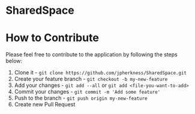 # SharedSpace

# How to Contribute

Please feel free to contribute to the application by following the steps below:

1. Clone it - `git clone https://github.com/jpherkness/SharedSpace.git`
2. Create your feature branch - `git checkout -b my-new-feature`
3. Add your changes - `git add --all` or `git add <file-you-want-to-add>`
3. Commit your changes - `git commit -m 'Add some feature'`
4. Push to the branch - `git push origin my-new-feature`
5. Create new Pull Request 
